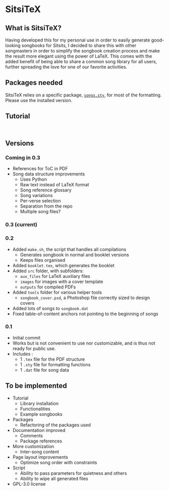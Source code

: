 # SitsiTeX
## What is SitsiTeX?
Having developed this for my personal use in order to easily generate good-looking songbooks for Sitsits, I decided to share this with other songmasters in order to simplify the songbook creation process and make the result more elegant using the power of LaTeX. This comes with the added benefit of being able to share a common song library for all users, further spreading the love for one of our favorite activities.

## Packages needed
SitsiTeX relies on a specific package, [`songs.sty`](http://songs.sourceforge.net/), for most of the formatting. Please use the installed version.

## Tutorial
```bash

```

```LaTeX

```

## Versions
### Coming in 0.3
* References for ToC in PDF
* Song data structure improvements
  * Uses Python
  * Raw text instead of LaTeX format
  * Song reference glossary
  * Song variations
  * Per-verse selection
  * Separation from the repo
  * Multiple song files?

### 0.3 (current)

### 0.2
* Added `make.sh`, the script that handles all compilations
  * Generates songbook in normal and booklet versions
  * Keeps files organised
* Added `booklet.tex`, which generates the booklet
* Added `src` folder, with subfolders:
  * `aux_files` for LaTeX auxiliary files
  * `images` for images with a cover template
  * `outputs` for compiled PDFs
* Added `tools` folder for various helper tools
  * `songbook_cover.psd`, a Photoshop file correctly sized to design covers
* Added lots of songs to `songbook.dat`
* Fixed table-of-content anchors not pointing to the beginning of songs

### 0.1
* Initial commit
* Works but is not convenient to use nor customizable, and is thus not ready for public use. 
* Includes :
  * 1 `.tex` file for the PDF structure
  * 1 `.sty` file for formatting functions
  * 1 `.dat` file for song data

## To be implemented
* Tutorial
  * Library installation
  * Functionalities
  * Example songbooks
* Packages
  * Refactoring of the packages used
* Documentation improved
  * Comments
  * Package references
* More customization
  * Inter-song content
* Page layout improvements
  * Optimize song order with constraints
* Script
  * Ability to pass parameters for quietness and others
  * Ability to wipe all generated files
* GPL-3.0 license
